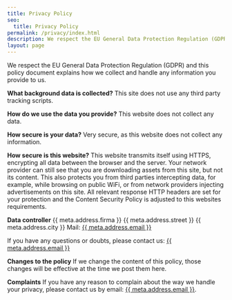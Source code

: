 ```yaml
---
title: Privacy Policy
seo:
  title: Privacy Policy
permalink: /privacy/index.html
description: We respect the EU General Data Protection Regulation (GDPR). This policy document explains how we collect and handle any information you provide to us.
layout: page
---
```


We respect the EU General Data Protection Regulation (GDPR) and this policy document explains how we collect and handle any information you provide to us.

**What background data is collected?**
This site does not use any third party tracking scripts.

**How do we use the data you provide?**
This website does not collect any data.

**How secure is your data?**
Very secure, as this website does not collect any information.

**How secure is this website?**
This website transmits itself using HTTPS, encrypting all data between the browser and the server. Your network provider can still see that you are downloading assets from this site, but not its content. This also protects you from third parties intercepting data, for example, while browsing on public WiFi, or from network providers injecting advertisements on this site. All relevant response HTTP headers are set for your protection and the Content Security Policy is adjusted to this websites requirements.

**Data controller**
{{ meta.address.firma }}
{{ meta.address.street }}
{{ meta.address.city }}
Mail: <a href="mailto:{{ meta.address.email }}">{{ meta.address.email }}</a>

If you have any questions or doubts, please contact us: <a href="mailto:{{ meta.address.email }}">{{ meta.address.email }}</a>

**Changes to the policy**
If we change the content of this policy, those changes will be effective at the time we post them here.

**Complaints**
If you have any reason to complain about the way we handle your privacy, please contact us by email: <a href="mailto:{{ meta.address.email }}">{{ meta.address.email }}</a>.
